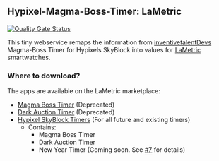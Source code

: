 ## Hypixel-Magma-Boss-Timer: LaMetric
[![Quality Gate Status](https://sonar.th3shadowbroker.dev/api/project_badges/measure?project=Magma-Boss-Timer-LaMetric&metric=alert_status)](https://sonar.th3shadowbroker.dev/dashboard?id=Magma-Boss-Timer-LaMetric)

This tiny webservice remaps the information from [inventivetalentDevs](https://github.com/inventivetalentDev) 
Magma-Boss Timer for Hypixels SkyBlock into values for [LaMetric](https://lametric.com/) smartwatches.

### Where to download?
The apps are available on the LaMetric marketplace:
- [Magma Boss Timer](https://apps.lametric.com/apps/hypixel_skyblock_magma_boss_timer/9053) (Deprecated)
- [Dark Auction Timer](https://apps.lametric.com/apps/hypixel_skyblock_dark_auction_timer/9172) (Deprecated)
- [Hypixel SkyBlock Timers](https://apps.lametric.com/apps/hypixel_skyblock_timers/9177) (For all future and existing timers)
  - Contains:
    - Magma Boss Timer
    - Dark Auction Timer
    - New Year Timer (Coming soon. See [#7](https://github.com/Th3Shadowbroker/Magma-Boss-Timer-LaMetric/issues/7) for details)
